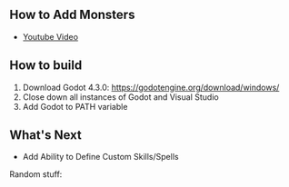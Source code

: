 ## How to Add Monsters
- [Youtube Video](https://youtu.be/f6c1Nyx26AU)


## How to build
1. Download Godot 4.3.0: https://godotengine.org/download/windows/
2. Close down all instances of Godot and Visual Studio
3. Add Godot to PATH variable



## What's Next
- Add Ability to Define Custom Skills/Spells

Random stuff:	